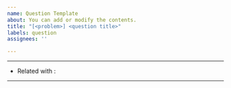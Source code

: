 ```yaml
---
name: Question Template
about: You can add or modify the contents.
title: "[<problem>] <question title>"
labels: question
assignees: ''

---
```


***
- Related with :  <tag issue number>
***
